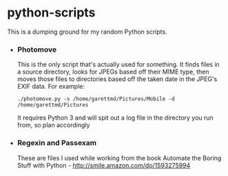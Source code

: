 # python-scripts

This is a dumping ground for my random Python scripts.

- ### Photomove
  
    This is the only script that's actually used for something. It finds files in a source directory, looks for JPEGs based off their MIME type, then moves those files to directories based off the taken date in the JPEG's EXIF data. For example:
    ```
    ./photomove.py -s /home/garettmd/Pictures/Mobile -d /home/garettmd/Pictures
    ```
    It requires Python 3 and will spit out a log file in the directory you run from, so plan accordingly
  
- ### Regexin and Passexam
    These are files I used while working from the book Automate the Boring Stuff with Python - http://smile.amazon.com/dp/1593275994
